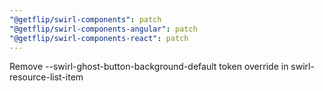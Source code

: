 ```yaml
---
"@getflip/swirl-components": patch
"@getflip/swirl-components-angular": patch
"@getflip/swirl-components-react": patch
---
```


Remove --swirl-ghost-button-background-default token override in swirl-resource-list-item
